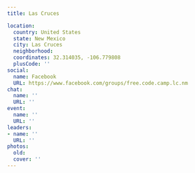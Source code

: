 ```yaml
---
title: Las Cruces

location:
  country: United States
  state: New Mexico
  city: Las Cruces
  neighborhood: 
  coordinates: 32.314035, -106.779808
  plusCode: ''
social:
  name: Facebook
  URL: https://www.facebook.com/groups/free.code.camp.lc.nm
chat:
  name: ''
  URL: ''
event:
  name: ''
  URL: ''
leaders:
- name: ''
  URL: ''
photos:
  old: 
  cover: ''
---
```

